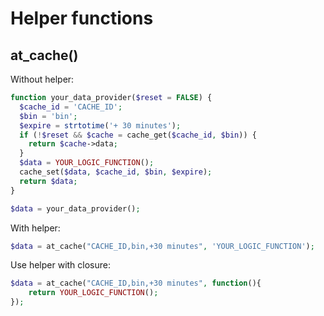 Helper functions
===

## at_cache()

Without helper:

```php
function your_data_provider($reset = FALSE) {
  $cache_id = 'CACHE_ID';
  $bin = 'bin';
  $expire = strtotime('+ 30 minutes');
  if (!$reset && $cache = cache_get($cache_id, $bin)) {
    return $cache->data;
  }
  $data = YOUR_LOGIC_FUNCTION();
  cache_set($data, $cache_id, $bin, $expire);
  return $data;
}

$data = your_data_provider();
```

With helper:

```php
$data = at_cache("CACHE_ID,bin,+30 minutes", 'YOUR_LOGIC_FUNCTION');
```

Use helper with closure:

```php
$data = at_cache("CACHE_ID,bin,+30 minutes", function(){
    return YOUR_LOGIC_FUNCTION();
});
```

